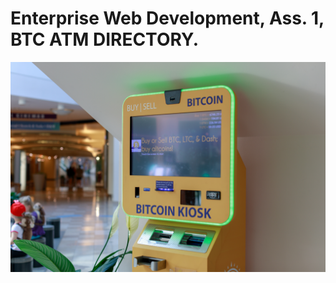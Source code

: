# Enterprise Web Development, Ass. 1, BTC ATM DIRECTORY.

![](/public/images/btc_atm_1.png?v=400&s=200)
